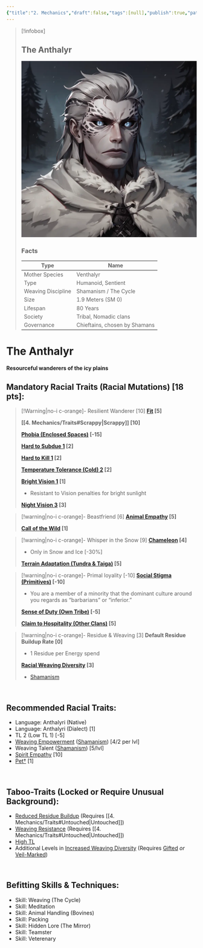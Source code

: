 ```yaml
---
{"title":"2. Mechanics","draft":false,"tags":[null],"publish":true,"path":"2. The Races/5. The Anthalyr/2. Mechanics.md","permalink":"/2-the-races/5-the-anthalyr/2-mechanics/","PassFrontmatter":true}
---
```


> [!infobox]
> 
> 
> ## **The Anthalyr**
> 
> ![](../../Anthalyr_1.webp)
> 
> ### Facts
> 
> | Type | Name |
> | --- | --- |
> | Mother Species | Venthalyr |
> | Type | Humanoid, Sentient |
> | Weaving Discipline | Shamanism / The Cycle |
> | Size | 1.9 Meters (SM 0)
> | Lifespan | 80 Years |
> | Society | Tribal, Nomadic clans |
> | Governance | Chieftains, chosen by Shamans |

# **The Anthalyr**
**Resourceful wanderers of the icy plains**
<br>

## Mandatory Racial Traits (Racial Mutations) [18 pts]:

> [!Warning|no-i c-orange]- Resilient Wanderer [10]
> **[Fit](https://gurps.fandom.com/wiki/Fit) [5]**
> 
> **[[4. Mechanics/Traits#Scrappy\|Scrappy]] [10]**
> 
> **[Phobia (Enclosed Spaces)](https://gurps.fandom.com/wiki/Phobias) [-15]**
> 
> **[Hard to Subdue 1](https://gurps.fandom.com/wiki/Hard_to_Subdue) [2]**
> 
> **[Hard to Kill 1](https://gurps.fandom.com/wiki/Hard_to_Kill) [2]**
> 
> **[Temperature Tolerance (Cold) 2](https://gurps.fandom.com/wiki/Temperature_Tolerance) [2]**
> 
> **[Bright Vision 1](../../4.%20Mechanics/Traits.md#Bright%20Vision) [1]**
> - Resistant to Vision penalties for bright sunlight
> 
> **[Night Vision 3](https://gurps.fandom.com/wiki/Night_Vision) [3]**
> 

> [!warning|no-i c-orange]- Beastfriend [6]
> **[Animal Empathy](https://gurps.fandom.com/wiki/Animal_Empathy) [5]**
> 
> **[Call of the Wild](../../4.%20Mechanics/Traits.md#Call%20of%20the%20Wild) [1]**
> 

> [!warning|no-i c-orange]- Whisper in the Snow [9]
> **[Chameleon](https://gurps.fandom.com/wiki/Chameleon) [4]**
> - Only in Snow and Ice [-30%]
>
> **[Terrain Adaptation (Tundra & Taiga)](https://gurps.fandom.com/wiki/Terrain_Adaptation) [5]**
>

> [!warning|no-i c-orange]- Primal loyality [-10]
> **[Social Stigma (Primitives)](https://gurps.fandom.com/wiki/Social_Stigma) [-10]**
> - You are a member of a minority that the dominant culture around you regards as “barbarians” or “inferior.”
> 
> **[Sense of Duty (Own Tribe)](https://gurps.fandom.com/wiki/Sense_of_Duty) [-5]**
> 
> **[Claim to Hospitality (Other Clans)](https://gurps.fandom.com/wiki/Claim_to_Hospitality) [5]**
> 

> [!warning|no-i c-orange]- Residue & Weaving [3]
> **Default Residue Buildup Rate [0]**
> - 1 Residue per Energy spend
> 
> **[Racial Weaving Diversity](../../4.%20Mechanics/Weaving%20Traits.md#Increased%20Weaving%20Diversity) [3]**
> - [Shamanism](../../1.%20The%20Magic/3.%20The%20Disciplines%20&%20Aspects.md#Shamanism)
>

<br>

## Recommended Racial Traits:
- Language: Anthalyri (Native)
- Language: Anthalyri (Dialect) [1]
- TL 2 (Low TL 1) [-5]
- [Weaving Empowerment](../../1.%20The%20Magic/1.%20Essence%20Weaving.md#Weaving%20Empowerment) ([Shamanism](../../1.%20The%20Magic/3.%20The%20Disciplines%20&%20Aspects.md#Shamanism)) [4/2 per lvl]
- Weaving Talent ([Shamanism](../../1.%20The%20Magic/3.%20The%20Disciplines%20&%20Aspects.md#Shamanism)) [5/lvl]
- [Spirit Empathy](https://gurps.fandom.com/wiki/Spirit_Empathy) [10]
- [Pet†](../../4.%20Mechanics/Traits.md#Pet†) [1]

<br>

## Taboo-Traits (Locked or Require Unusual Background):
- [Reduced Residue Buildup](../../4.%20Mechanics/Weaving%20Traits.md#Reduced%20Residue%20Buildup) (Requires [[4. Mechanics/Traits#Untouched\|Untouched]])
- [Weaving Resistance](../../4.%20Mechanics/Weaving%20Traits.md#Weaving%20Resistance) (Requires [[4. Mechanics/Traits#Untouched\|Untouched]])
- [High TL](https://gurps.fandom.com/wiki/High_TL)
- Additional Levels in [Increased Weaving Diversity](../../4.%20Mechanics/Weaving%20Traits.md#Increased%20Weaving%20Diversity) (Requires [Gifted](../../4.%20Mechanics/Weaving%20Traits.md#Gifted) *or* [Veil-Marked](../../4.%20Mechanics/Weaving%20Traits.md#Veil-Marked))

<br>

## Befitting Skills & Techniques:
- Skill: Weaving (The Cycle)
- Skill: Meditation
- Skill: Animal Handling (Bovines)
- Skill: Packing
- Skill: Hidden Lore (The Mirror)
- Skill: Teamster
- Skill: Veterenary